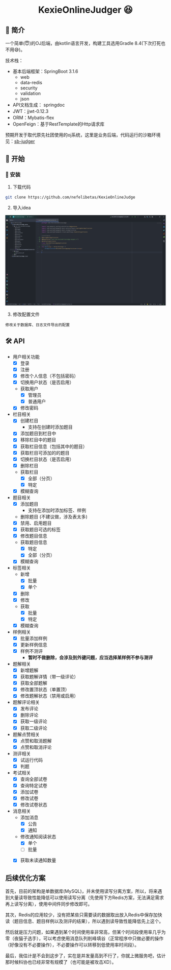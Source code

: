 # <center> KexieOnlineJudger 😆</center>

## 📓 简介

一个简单(😇)的OJ后端，由kotlin语言开发，构建工具选用Gradle 8.4(下次打死也不用😅)。

技术栈：

* 基本后端框架：SpringBoot 3.1.6
  * web
  * data-redis
  * security
  * validation
  * json
* API文档生成： springdoc
* JWT：jjwt-0.12.3
* ORM：Mybatis-flex
* OpenFeign：基于RestTemplate的Http请求库

预期开发于取代原先社团使用的oj系统，这里是业务后端，代码运行的沙箱环境见：[sb-judger](https://github.com/msqtt/sb-judger?tab=readme-ov-file) 

## 🚀 开始

### 🔧 安装

1. 下载代码

~~~bash
git clone https://github.com/nefelibetas/KexieOnlineJudge
~~~

2. 导入idea

![image-20240306174011936](README.assets/image-20240306174011936.png)

3. 修改配置文件

`修改关于数据库、日志文件导出的配置`

## 🛠 API

* 用户相关功能
  * [x] 登录
  * [x] 注册
  * [x] 修改个人信息（不包括密码）
  * [x] 切换用户状态（是否启用）
  * 获取用户
    * [x] 管理员
    * [x] 普通用户
  * [x] 修改密码
* 栏目相关
  * [x] 创建栏目
    * 支持在创建时添加题目
  * [x] 添加题目到栏目中
  * [x] 移除栏目中的题目
  * [x] 获取栏目信息（包括其中的题目）
  * [x] 获取栏目可添加的的题目
  * [x] 切换栏目状态（是否启用）
  * [x] 删除栏目
  * 获取栏目
    * [x] 全部（分页）
    * [x] 特定
  * [x] 模糊查询
* 题目相关
  * [x] 添加题目
    * 支持在添加时添加标签、样例
  * 删除题目 (不建议做，涉及表太多)
  * [x] 禁用、启用题目
  * [x] 获取题目可选的标签 
  * [x] 修改题目信息
  * 获取题目信息
    * [x] 特定
    * [x] 全部（分页）
  * [x] 模糊查询
* 标签相关
  * 新增
    * [x] 批量
    * [x] 单个
  * [x] 删除
  * [x] 修改
  * 获取
    * [x] 批量
    * [x] 特定
  * [x] 模糊查询
* 样例相关
  * [x] 批量添加样例
  * [x] 更新样例信息
  * [x] 样例不测评
    * **暂时不做删除，会涉及到外键问题，应当选择某样例不参与测评**
* 题解相关
  * [x] 新增题解
  * [x] 获取题解详情（带一级评论）
  * [x] 获取全部题解
  * [x] 修改置顶状态（单置顶）
  * [x] 修改题解状态（禁用或启用）
* 题解评论相关
  * [x] 发布评论
  * [x] 删除评论
  * [x] 获取一级评论
  * [x] 获取二级评论
* 题解点赞相关
  * [x] 点赞和取消题解
  * [x] 点赞和取消评论
* 测评相关
  * [x] 试运行代码
  * [x] 判题
* 考试相关
  * [x] 查询全部试卷
  * [x] 查询特定试卷
  * [x] 添加试卷
  * [x] 修改试卷
  * [x] 修改试卷状态
* 消息相关
  * 添加消息
    * [x] 公告
    * [x] 通知
  * 修改通知阅读状态
    * [x] 单个
    * [ ] 批量
  * [x] 获取未读通知数量


## 后续优化方案

首先，目前的架构是单数据库(MySQL)，并未使用读写分离方案，所以，将来遇到大量读导致性能降低可以使用读写分离（先使用下方Redis方案，无法满足需求再上读写分离），使用中间件同步修改即可。

其次，Redis的应用较少，没有把某些只需要读的数据取出放入Redis中保存加快读（题目信息、题目样例以及测评的结果），所以遇到读导致性能降低先上这个。

然后就是压力问题，如果遇到某个时间使用率非常高，但某个时间段使用率几乎为零（夜猫子选手），可以考虑使用消息队列削峰填谷（正常程序中只做必要的操作（好像没有不必要操作），不必要操作可以转移到低使用率时间段）。

最后，我估计是不会到这步了，实在是并发量高到不行了，你就上微服务吧，估计那时候科协也已经非常有规模了（也可能是被攻击XD）。

